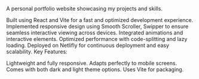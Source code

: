 A personal portfolio website showcasing my projects and skills.

Built using React and Vite for a fast and optimized development experience.
Implemented responsive design using Smooth Scroller, Swipper to ensure seamless interactive viewing across devices.
Integrated animations and interactive elements.
Optimized performance with code-splitting and lazy loading.
Deployed on Netlifly for continuous deployment and easy scalability.
Key Features:

Lightweight and fully responsive.
Adapts perfectly to mobile screens.
Comes with both dark and light theme options.
Uses Vite for packaging.
